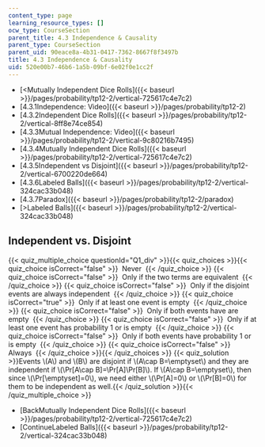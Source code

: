 ```yaml
---
content_type: page
learning_resource_types: []
ocw_type: CourseSection
parent_title: 4.3 Independence & Causality
parent_type: CourseSection
parent_uid: 90eace8a-4b31-0417-7362-8667f8f3497b
title: 4.3 Independence & Causality
uid: 520e00b7-46b6-1a5b-09bf-6e02f0e1cc2f
---
```


*   [\<Mutually Independent Dice Rolls]({{< baseurl >}}/pages/probability/tp12-2/vertical-725617c4e7c2)
*   [4.3.1Independence: Video]({{< baseurl >}}/pages/probability/tp12-2)
*   [4.3.2Independent Dice Rolls]({{< baseurl >}}/pages/probability/tp12-2/vertical-8ff8e74ce854)
*   [4.3.3Mutual Independence: Video]({{< baseurl >}}/pages/probability/tp12-2/vertical-9c80216b7495)
*   [4.3.4Mutually Independent Dice Rolls]({{< baseurl >}}/pages/probability/tp12-2/vertical-725617c4e7c2)
*   [4.3.5Independent vs Disjoint]({{< baseurl >}}/pages/probability/tp12-2/vertical-6700220de664)
*   [4.3.6Labeled Balls]({{< baseurl >}}/pages/probability/tp12-2/vertical-324cac33b048)
*   [4.3.7Paradox]({{< baseurl >}}/pages/probability/tp12-2/paradox)
*   [\>Labeled Balls]({{< baseurl >}}/pages/probability/tp12-2/vertical-324cac33b048)

Independent vs. Disjoint
------------------------

  
{{< quiz_multiple_choice questionId="Q1_div" >}}{{< quiz_choices >}}{{< quiz_choice isCorrect="false" >}}&nbsp; Never &nbsp;{{< /quiz_choice >}}
{{< quiz_choice isCorrect="false" >}}&nbsp; Only if the two terms are equivalent &nbsp;{{< /quiz_choice >}}
{{< quiz_choice isCorrect="false" >}}&nbsp; Only if the disjoint events are always independent &nbsp;{{< /quiz_choice >}}
{{< quiz_choice isCorrect="true" >}}&nbsp; Only if at least one event is empty &nbsp;{{< /quiz_choice >}}
{{< quiz_choice isCorrect="false" >}}&nbsp; Only if both events have are empty &nbsp;{{< /quiz_choice >}}
{{< quiz_choice isCorrect="false" >}}&nbsp; Only if at least one event has probability 1 or is empty &nbsp;{{< /quiz_choice >}}
{{< quiz_choice isCorrect="false" >}}&nbsp; Only if both events have probability 1 or is empty &nbsp;{{< /quiz_choice >}}
{{< quiz_choice isCorrect="false" >}}&nbsp; Always &nbsp;{{< /quiz_choice >}}{{< /quiz_choices >}}
{{< quiz_solution >}}Events \\(A\\) and \\(B\\) are disjoint if \\(A\\cap B=\\emptyset\\) and they are independent if \\(\\Pr\[A\\cap B\]=\\Pr\[A\]\\Pr\[B\]\\). If \\(A\\cap B=\\emptyset\\), then since \\(\\Pr\[\\emptyset\]=0\\), we need either \\(\\Pr\[A\]=0\\) or \\(\\Pr\[B\]=0\\) for them to be independent as well.{{< /quiz_solution >}}{{< /quiz_multiple_choice >}}

*   [BackMutually Independent Dice Rolls]({{< baseurl >}}/pages/probability/tp12-2/vertical-725617c4e7c2)
*   [ContinueLabeled Balls]({{< baseurl >}}/pages/probability/tp12-2/vertical-324cac33b048)